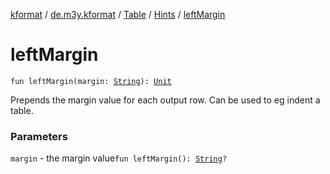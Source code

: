 [kformat](../../../index.md) / [de.m3y.kformat](../../index.md) / [Table](../index.md) / [Hints](index.md) / [leftMargin](./left-margin.md)

# leftMargin

`fun leftMargin(margin: `[`String`](https://kotlinlang.org/api/latest/jvm/stdlib/kotlin/-string/index.html)`): `[`Unit`](https://kotlinlang.org/api/latest/jvm/stdlib/kotlin/-unit/index.html)

Prepends the margin value for each output row.
Can be used to eg indent a table.

### Parameters

`margin` - the margin value`fun leftMargin(): `[`String`](https://kotlinlang.org/api/latest/jvm/stdlib/kotlin/-string/index.html)`?`
